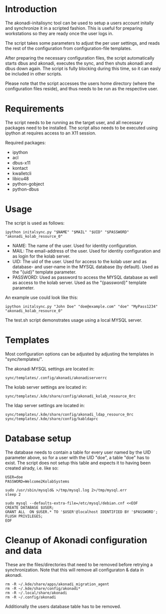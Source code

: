# Introduction
The akonadi-initalisync tool can be used to setup a users account initally and synchronize it in a scripted fashion.
This is useful for preparing workstations so they are ready once the user logs in.

The script takes some parameters to adjust the per user settings, and reads the rest of the configuration from configuration-file templates.

After preparing the necessary configuration files, the script automatically starts dbus and akonadi, executes the sync, and then shuts akonadi and dbus down again.
The script is fully blocking during this time, so it can easly be included in other scripts.

Please note that the script accesses the users home directory (where the configuration files reside), and thus needs to be run as the respective user.

# Requirements
The script needs to be running as the target user, and all necessary packages need to be installed.
The script allso needs to be executed using ipython at requires access to an X11 session.

Required packages:

* ipython
* acl
* dbus-x11
* kontact
* kwalletcli
* libicu48
* python-gobject
* python-dbus

# Usage
The script is used as follows:
```
ipython initalsync.py "$NAME" "$MAIL" "$UID" "$PASSWORD" "akonadi_kolab_resource_0"
```

* NAME: The name of the user. Used for identity configuration.
* MAIL: The email-address of the user. Used for identity configuration and as login for the kolab server.
* UID: The uid of the user. Used for access to the kolab user and as database- and user-name in the MYSQL database (by default). Used as the "{uid}" template parameter.
* PASSWORD: Used as password to access the MYSQL database as well as access to the kolab server. Used as the "{password}" template parameter.

An example use could look like this:
```
ipython initalsync.py "John Doe" "doe@example.com" "doe" "MyPass1234" "akonadi_kolab_resource_0"
```

The test.sh script demonstrates usage using a local MYSQL server.

# Templates
Most configuration options can be adjusted by adjusting the templates in "sync/templates/".

The akonadi MYSQL settings are located in:
```
sync/templates/.config/akonadi/akonadiserverrc
```

The kolab server settings are located in:
```
sync/templates/.kde/share/config/akonadi_kolab_resource_0rc
```

The ldap server settings are located in:
```
sync/templates/.kde/share/config/akonadi_ldap_resource_0rc
sync/templates/.kde/share/config/kabldaprc
```

# Database setup
The database needs to contain a table for every user named by the UID parameter above, so for a user with the UID "doe", a table "doe" has to exist.
The script does not setup this table and expects it to having been created alrady, i.e. like so:

```
USER=doe
PASSWORD=Welcome2KolabSystems

sudo /usr/sbin/mysqld& >/tmp/mysql.log 2>/tmp/mysql.err
sleep 2

sudo mysql --defaults-extra-file=/etc/mysql/debian.cnf <<EOF
CREATE DATABASE $USER;
GRANT ALL  ON $USER.* TO '$USER'@localhost IDENTIFIED BY '$PASSWORD';
FLUSH PRIVILEGES;
EOF
```

# Cleanup of Akonadi configuration and data
These are the files/directories that need to be removed before retrying a synchronization.
Note that this will remove all configuraton & data in akonadi.

```
rm -R ~/.kde/share/apps/akonadi_migration_agent
rm -R ~/.kde/share/config/akonadi*
rm -R ~/.local/share/akonadi
rm -R ~/.config/akonadi
```

Additionally the users database table has to be removed.

